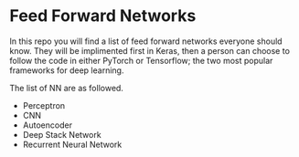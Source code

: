 # Feed Forward Networks
In this repo you will find a list of feed forward networks everyone should know. They will be implimented first in Keras, then a person can choose to follow the code in either PyTorch or Tensorflow; the two most popular frameworks for deep learning.

The list of NN are as followed.

- Perceptron
- CNN
- Autoencoder
- Deep Stack Network
- Recurrent Neural Network